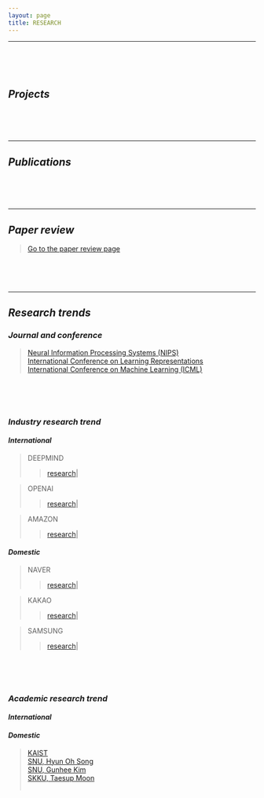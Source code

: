 ```yaml
---
layout: page
title: RESEARCH
---
```


<hr class='division4'>
<br><br><br>

## _Projects_

<br><br><br>

---

## _Publications_

<br><br><br>

---

## _Paper review_

> [Go to the paper review page](https://userdyk-github.github.io/research/PAPER-REVIEW.html)

<br><br><br>

---

## _Research trends_

### _Journal and conference_
> <a href='https://nips.cc' target="_blank">Neural Information Processing Systems (NIPS)</a><br>
> <a href='https://www.iclr.cc' target="_blank">International Conference on Learning Representations</a><br>
> <a href='https://icml.cc/' target="_blank">International Conference on Machine Learning (ICML)</a><br>

<br><br><br>


### _Industry research trend_

#### _International_

> DEEPMIND 
>> <a href='https://deepmind.com/research' target="_blank">research</a>|<br> 
> <a href='' target="_blank"></a>

> OPENAI
>> <a href='https://openai.com/progress/' target="_blank">research</a>|<br>
> <a href='' target="_blank"></a>

> AMAZON
>> <a href='https://www.aboutamazon.com/research' target="_blank">research</a>|<br>
> <a href='' target="_blank"></a>



#### _Domestic_

> NAVER 
>> <a href='https://clova.ai/ko/research/research-areas.html' target="_blank">research</a>|<br>
> <a href='' target="_blank"></a>

> KAKAO
>> <a href='https://kakao.ai/tech' target="_blank">research</a>|<br>
> <a href='' target="_blank"></a>

> SAMSUNG
>> <a href='https://research.samsung.com/artificial-intelligence' target="_blank">research</a>|<br>
> <a href='' target="_blank"></a>



<br><br><br>

### _Academic research trend_

#### _International_

#### _Domestic_
> <a href='https://kis.kaist.ac.kr/index.php?mid=KIAI_O' target="_blank">KAIST</a><br>
> <a href='http://mllab.snu.ac.kr/' target="_blank">SNU, Hyun Oh Song</a><br>
> <a href='http://vision.snu.ac.kr/' target="_blank">SNU, Gunhee Kim</a><br>
> <a href='https://mindlab-skku.github.io/' target="_blank">SKKU, Taesup Moon</a><br>
> <a href='' target="_blank"></a><br>
